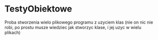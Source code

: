 # TestyObiektowe 
Proba stworzenia wielo plikowego programu z uzyciem klas 
(nie on nic nie robi, po prostu musze wiedziec jak stworzyc klase, i jej uzyc w wielu plikach)
